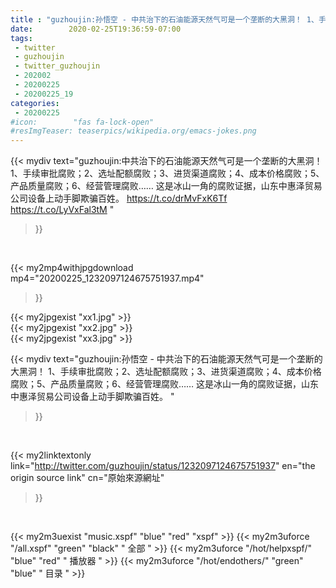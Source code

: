 ```yaml
---
title : "guzhoujin:孙悟空 - 中共治下的石油能源天然气可是一个垄断的大黑洞！ 1、手续审批腐败；2、选址配额腐败；3、进货渠道腐败；4、成本价格腐败；5、产品质量腐败；6、经营管理腐败…… 这是冰山一角的腐败证据，山东中惠泽贸易公司设备上动手脚欺骗百姓。 "
date:        2020-02-25T19:36:59-07:00
tags:
 - twitter
 - guzhoujin
 - twitter_guzhoujin
 - 202002
 - 20200225
 - 20200225_19
categories:
 - 20200225
#icon:        "fas fa-lock-open"
#resImgTeaser: teaserpics/wikipedia.org/emacs-jokes.png
---
```


{{< mydiv text="guzhoujin:中共治下的石油能源天然气可是一个垄断的大黑洞！ 1、手续审批腐败；2、选址配额腐败；3、进货渠道腐败；4、成本价格腐败；5、产品质量腐败；6、经营管理腐败…… 这是冰山一角的腐败证据，山东中惠泽贸易公司设备上动手脚欺骗百姓。 https://t.co/drMvFxK6Tf https://t.co/LyVxFal3tM "
>}}
<br>


{{< my2mp4withjpgdownload mp4="20200225_1232097124675751937.mp4"
>}}

{{< my2jpgexist "xx1.jpg" >}}<br>
{{< my2jpgexist "xx2.jpg" >}}<br>
{{< my2jpgexist "xx3.jpg" >}}<br>



{{< mydiv text="guzhoujin:孙悟空 - 中共治下的石油能源天然气可是一个垄断的大黑洞！ 1、手续审批腐败；2、选址配额腐败；3、进货渠道腐败；4、成本价格腐败；5、产品质量腐败；6、经营管理腐败…… 这是冰山一角的腐败证据，山东中惠泽贸易公司设备上动手脚欺骗百姓。 "
>}}
<br>

{{< my2linktextonly link="http://twitter.com/guzhoujin/status/1232097124675751937"
en="the origin source link" cn="原始來源網址"
>}}


<br>

{{< my2m3uexist "music.xspf"        "blue"   "red"    "xspf" >}} {{< my2m3uforce "/all.xspf"         "green"  "black"  " 全部 " >}} {{< my2m3uforce "/hot/helpxspf/"    "blue"   "red"    " 播放器 " >}} {{< my2m3uforce "/hot/endothers/"   "green"  "blue"   " 目录 " >}} 
